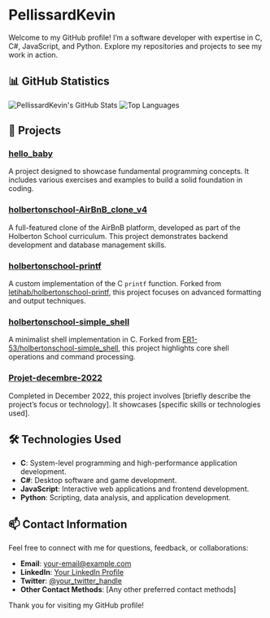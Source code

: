 # PellissardKevin

Welcome to my GitHub profile! I’m a software developer with expertise in C, C#, JavaScript, and Python. Explore my repositories and projects to see my work in action.

## 📊 GitHub Statistics

![PellissardKevin's GitHub Stats](https://github-readme-stats.vercel.app/api?username=PellissardKevin&show_icons=true&hide_title=true&count_private=true&hide=prs&theme=dark)
![Top Languages](https://github-readme-stats.vercel.app/api/top-langs/?username=PellissardKevin&layout=compact&theme=dark)

## 🚀 Projects

### [hello_baby](https://github.com/PellissardKevin/hello_baby)
A project designed to showcase fundamental programming concepts. It includes various exercises and examples to build a solid foundation in coding.

### [holbertonschool-AirBnB_clone_v4](https://github.com/PellissardKevin/holbertonschool-AirBnB_clone_v4)
A full-featured clone of the AirBnB platform, developed as part of the Holberton School curriculum. This project demonstrates backend development and database management skills.

### [holbertonschool-printf](https://github.com/PellissardKevin/holbertonschool-printf)
A custom implementation of the C `printf` function. Forked from [letihab/holbertonschool-printf](https://github.com/letihab/holbertonschool-printf), this project focuses on advanced formatting and output techniques.

### [holbertonschool-simple_shell](https://github.com/PellissardKevin/holbertonschool-simple_shell)
A minimalist shell implementation in C. Forked from [ER1-53/holbertonschool-simple_shell](https://github.com/ER1-53/holbertonschool-simple_shell), this project highlights core shell operations and command processing.

### [Projet-decembre-2022](https://github.com/PellissardKevin/Projet-decembre-2022)
Completed in December 2022, this project involves [briefly describe the project’s focus or technology]. It showcases [specific skills or technologies used].

## 🛠 Technologies Used

- **C**: System-level programming and high-performance application development.
- **C#**: Desktop software and game development.
- **JavaScript**: Interactive web applications and frontend development.
- **Python**: Scripting, data analysis, and application development.

## 📫 Contact Information

Feel free to connect with me for questions, feedback, or collaborations:

- **Email**: [your-email@example.com](mailto:your-email@example.com)
- **LinkedIn**: [Your LinkedIn Profile](https://www.linkedin.com/in/your-profile/)
- **Twitter**: [@your_twitter_handle](https://twitter.com/your_twitter_handle)
- **Other Contact Methods**: [Any other preferred contact methods]

Thank you for visiting my GitHub profile!

